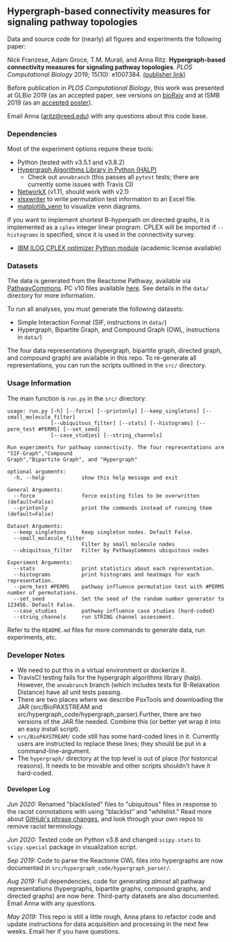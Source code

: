 ## Hypergraph-based connectivity measures for signaling pathway topologies

Data and source code for (nearly) all figures and experiments the following paper:

Nick Franzese, Adam Groce, T.M. Murali, and Anna Ritz. **Hypergraph-based connectivity measures for signaling pathway topologies**.  _PLOS Computational Biology_ 2019; 15(10): e1007384. [(publisher link)](https://doi.org/10.1371/journal.pcbi.1007384)

Before publication in _PLOS Computational Biology_, this work was presented at GLBio 2019 (as an accepted paper, see versions on [bioRxiv](https://doi.org/10.1101/593913) and at ISMB 2019 (as an [accepted poster](https://www.reed.edu/biology/ritz/files/posters/2019-franzese-groce-murali-ritz.pdf)).

Email Anna (aritz@reed.edu) with any questions about this code base.

### Dependencies

Most of the experiment options require these tools:
- Python (tested with v3.5.1 and v3.8.2)
- [Hypergraph Algorithms Library in Python (HALP)](http://murali-group.github.io/halp/)
  - Check out `annabranch` (this passes all `pytest` tests; there are currently some issues with Travis CI)
- [NetworkX](https://networkx.github.io/) (v1.11, should work with v2.1)
- [xlsxwriter](https://xlsxwriter.readthedocs.io/) to write permutation test information to an Excel file.
- [matplotlib_venn](https://pypi.org/project/matplotlib-venn/) to visualize venn diagrams.

If you want to implement shortest B-hyperpath on directed graphs, it is implemented as a `cplex` integer linear program.
CPLEX will be imported if `--histograms` is specified, since it is used in the connectivity survey.
- [IBM ILOG CPLEX optimizer Python module](https://www.ibm.com/analytics/cplex-optimizer) (academic license available)

### Datasets

The data is generated from the Reactome Pathway, available via [PathwayCommons](http://www.pathwaycommons.org/).  PC v10 files available [here](http://www.pathwaycommons.org/archives/PC2/v10/).  See details in the `data/` directory for more information.

To run all analyses, you must generate the following datasets:
- Simple Interaction Format (SIF, instructions in `data/`)
- Hypergraph, Bipartite Graph, and Compound Graph (OWL, instructions in `data/`)

The four data representations (hypergraph, bipartite graph, directed graph, and compound graph) are available in this repo.  To re-generate all representations, you can run the scripts outlined in the `src/` directory.  

### Usage Information

The main function is `run.py` in the `src/` directory:

```
usage: run.py [-h] [--force] [--printonly] [--keep_singletons] [--small_molecule_filter]
              [--ubiquitous_filter] [--stats] [--histograms] [--perm_test #PERMS] [--set_seed]
              [--case_studies] [--string_channels]

Run experiments for pathway connectivity. The four representations are "SIF-Graph","Compound
Graph","Bipartite Graph", and "Hypergraph"

optional arguments:
  -h, --help            show this help message and exit

General Arguments:
  --force               force existing files to be overwritten (default=False)
  --printonly           print the commands instead of running them (default=False)

Dataset Arguments:
  --keep_singletons     Keep singleton nodes. Default False.
  --small_molecule_filter
                        Filter by small molecule nodes
  --ubiquitous_filter   Filter by PathwayCommons ubiquitous nodes

Experiment Arguments:
  --stats               print statistics about each representation.
  --histograms          print histograms and heatmaps for each representation.
  --perm_test #PERMS    pathway influence permutation test with #PERMS number of permutations.
  --set_seed            Set the seed of the random number generator to 123456. Default False.
  --case_studies        pathway influence case studies (hard-coded)
  --string_channels     run STRING channel assessment.
  ```

Refer to the `README.md` files for more commands to generate data, run experiments, etc.

### Developer Notes

- We need to put this in a virtual environment or dockerize it.  
- TravisCI testing fails for the hypergraph algorithms library (halp). However, the `annabranch` branch (which includes tests for B-Relaxation Distance) have all unit tests passing.
- There are two places where we describe PaxTools and downloading the JAR (src/BioPAXSTREAM and src/hypergraph_code/hypergraph_parser).Further, there are two versions of the JAR file needed.  Combine this (or better yet wrap it into an easy install script).
- `src/BioPAXSTREAM/` code still has some hard-coded lines in it. Currently users are instructed to replace these lines; they should be put in a command-line-argument.
- The `hypergraph/` directory at the top level is out of place (for historical reasons).  It needs to be movable and other scripts shouldn't have it hard-coded.

#### Developer Log

_Jun 2020:_ Renamed "blacklisted" files to "ubiquitous" files in response to the racist connotations with using "blacklist" and "whitelist."  Read more about [GitHub's phrase changes](https://www.zdnet.com/article/github-to-replace-master-with-alternative-term-to-avoid-slavery-references/), and look through your own repos to remove racist terminology.

_Jun 2020:_ Tested code on Python v3.8 and changed `scipy.stats` to `scipy.special` package in visualization script.

_Sep 2019:_ Code to parse the Reactome OWL files into hypergraphs are now documented in `src/hypergraph_code/hypergraph_parser/`.  

_Aug 2019:_ Full dependencies, code for generating _almost_ all pathway representations (hypergraphs, bipartite graphs, compound graphs, and directed graphs) are now here.  Third-party datasets are also documented.  Email Anna with any questions.

_May 2019:_ This repo is still a little rough, Anna plans to refactor code and update instructions for data acquisition and processing in the next few weeks. Email her if you have questions.
